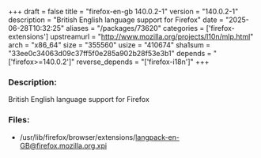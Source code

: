 +++
draft = false
title = "firefox-en-gb 140.0.2-1"
version = "140.0.2-1"
description = "British English language support for Firefox"
date = "2025-06-28T10:32:25"
aliases = "/packages/73620"
categories = ['firefox-extensions']
upstreamurl = "http://www.mozilla.org/projects/l10n/mlp.html"
arch = "x86_64"
size = "355560"
usize = "410674"
sha1sum = "33ee0c34063d09c37ff5f0e285a902b28f53e3b1"
depends = "['firefox>=140.0.2']"
reverse_depends = "['firefox-i18n']"
+++
### Description: 
British English language support for Firefox

### Files: 
* /usr/lib/firefox/browser/extensions/langpack-en-GB@firefox.mozilla.org.xpi
